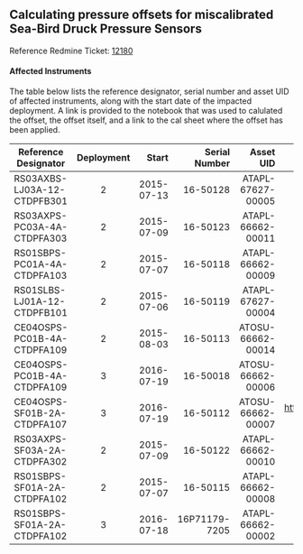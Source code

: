 ## Calculating pressure offsets for miscalibrated Sea-Bird Druck Pressure Sensors

Reference Redmine Ticket: [12180](https://redmine.oceanobservatories.org/issues/12180) 

#### Affected Instruments

The table below lists the reference designator, serial number and asset UID of affected instruments, 
along with the start date of the impacted deployment. A link is provided to the notebook
that was used to calulated the offset, the offset itself, and a link to the cal sheet where the offset
has been applied.

| Reference Designator        | Deployment | Start      | Serial Number | Asset UID         | Notebook| Offset   | Cal Sheet |
| --------------------------- |:----------:| ----------:| -------------:| -----------------:| -------:| --------:| ---------:|
| RS03AXBS-LJ03A-12-CTDPFB301 | 2          | 2015-07-13 | 16-50128      | ATAPL-67627-00005 |  | -111.19  |           |
| RS03AXPS-PC03A-4A-CTDPFA303 | 2          | 2015-07-09 | 16-50123      | ATAPL-66662-00011 |         | -5.82    |           |
| RS01SBPS-PC01A-4A-CTDPFA103 | 2          | 2015-07-07 | 16-50118      | ATAPL-66662-00009 |         | -5.24    |           |
| RS01SLBS-LJ01A-12-CTDPFB101 | 2          | 2015-07-06 | 16-50119      | ATAPL-67627-00004 |  | -120.6   |           |
| CE04OSPS-PC01B-4A-CTDPFA109 | 2          | 2015-08-03 | 16-50113      | ATOSU-66662-00014 | [CTDPFA109_d2](https://github.com/friedrichknuth/ooi_data_analysis/blob/master/pressure_check/notebooks/CE04OSPS-PC01B-4A-CTDPFA109_d2.ipynb) | -120.6   |           |
| CE04OSPS-PC01B-4A-CTDPFA109 | 3          | 2016-07-19 | 16-50018      | ATOSU-66662-00006 | [CTDPFA109_d3](https://github.com/friedrichknuth/ooi_data_analysis/blob/master/pressure_check/notebooks/CE04OSPS-PC01B-4A-CTDPFA109_d3.ipynb) | -19.55   |           |
| CE04OSPS-SF01B-2A-CTDPFA107 | 3          | 2016-07-19 | 16-50112      | ATOSU-66662-00007 | https://github.com/friedrichknuth/ooi_data_analysis/blob/master/pressure_check/notebooks/CE04OSPS-SF01B-2A-CTDPFA107_d3.ipynb |  9.6     |           |
| RS03AXPS-SF03A-2A-CTDPFA302 | 2          | 2015-07-09 | 16-50122      | ATAPL-66662-00010 |         | -5.77    |           |
| RS01SBPS-SF01A-2A-CTDPFA102 | 2          | 2015-07-07 | 16-50115      | ATAPL-66662-00008 |         | -1.7     |           |
| RS01SBPS-SF01A-2A-CTDPFA102 | 3          | 2016-07-18 | 16P71179-7205 | ATAPL-66662-00002 |         | 4.13     |           |